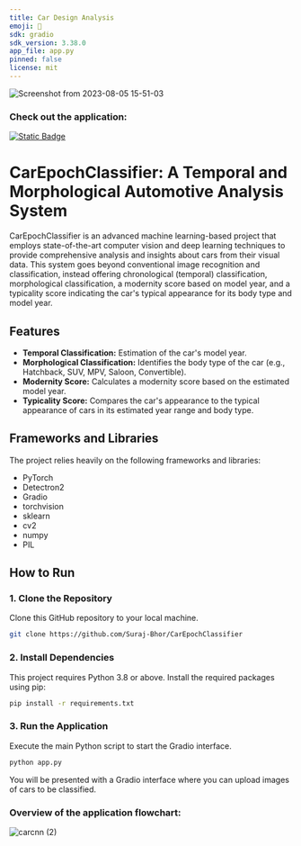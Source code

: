 ```yaml
---
title: Car Design Analysis
emoji: 🐨
sdk: gradio
sdk_version: 3.38.0
app_file: app.py
pinned: false
license: mit
---
```

![Screenshot from 2023-08-05 15-51-03](https://github.com/Suraj-Bhor/CarEpochClassifier/assets/26003031/26ea72fc-1e82-4d9c-9df9-3b16e38bd7a3)

### Check out the application:

<a href="https://huggingface.co/spaces/sbhor/Car_Design_Analysis" target="_blank"><img alt="Static Badge" src="https://img.shields.io/badge/%F0%9F%A4%97%20Hugging%20Face-Demo-orange">
</a>


# CarEpochClassifier: A Temporal and Morphological Automotive Analysis System

CarEpochClassifier is an advanced machine learning-based project that employs state-of-the-art computer vision and deep learning techniques to provide comprehensive analysis and insights about cars from their visual data. This system goes beyond conventional image recognition and classification, instead offering chronological (temporal) classification, morphological classification, a modernity score based on model year, and a typicality score indicating the car's typical appearance for its body type and model year.

## Features
- **Temporal Classification:** Estimation of the car's model year.
- **Morphological Classification:** Identifies the body type of the car (e.g., Hatchback, SUV, MPV, Saloon, Convertible).
- **Modernity Score:** Calculates a modernity score based on the estimated model year.
- **Typicality Score:** Compares the car's appearance to the typical appearance of cars in its estimated year range and body type.

## Frameworks and Libraries
The project relies heavily on the following frameworks and libraries:

- PyTorch
- Detectron2
- Gradio
- torchvision
- sklearn
- cv2
- numpy
- PIL

## How to Run

### 1. Clone the Repository
Clone this GitHub repository to your local machine.

```bash
git clone https://github.com/Suraj-Bhor/CarEpochClassifier
```

### 2.  Install Dependencies
This project requires Python 3.8 or above. Install the required packages using pip:

```bash
pip install -r requirements.txt
```

### 3. Run the Application
Execute the main Python script to start the Gradio interface.

```bash
python app.py
```
You will be presented with a Gradio interface where you can upload images of cars to be classified.

### Overview of the application flowchart:

![carcnn (2)](https://github.com/Suraj-Bhor/CarEpochClassifier/assets/26003031/b5f60b5e-cf35-44ca-ab1c-51d4e2e1790d)



